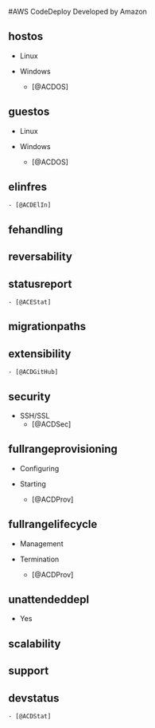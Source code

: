 #AWS CodeDeploy
Developed by Amazon

## hostos
- Linux

- Windows
    - [@ACDOS]

## guestos
- Linux

- Windows
    - [@ACDOS]

## elinfres

    - [@ACDElIn]

## fehandling


## reversability


## statusreport

    - [@ACEStat]

## migrationpaths

## extensibility

    - [@ACDGitHub]

## security
- SSH/SSL
    - [@ACDSec]

## fullrangeprovisioning


- Configuring

- Starting
    - [@ACDProv]

## fullrangelifecycle


- Management

- Termination
    - [@ACDProv]

## unattendeddepl
- Yes

## scalability


## support


## devstatus

    - [@ACDStat]
